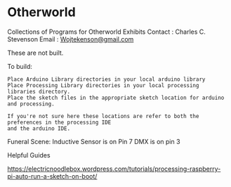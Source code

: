 # Otherworld
Collections of Programs for Otherworld Exhibits
Contact : Charles C. Stevenson
Email : Wojtekenson@gmail.com

These are not built.

To build:
	
	Place Arduino Library directories in your local arduino library
	Place Processing Library directories in your local processing libraries directory.
	Place the sketch files in the appropriate sketch location for arduino and processing.

	If you're not sure here these locations are refer to both the preferences in the processing IDE
	and the arduino IDE.

Funeral Scene:
	Inductive Sensor is on Pin 7
	DMX is on pin 3



Helpful Guides

https://electricnoodlebox.wordpress.com/tutorials/processing-raspberry-pi-auto-run-a-sketch-on-boot/
